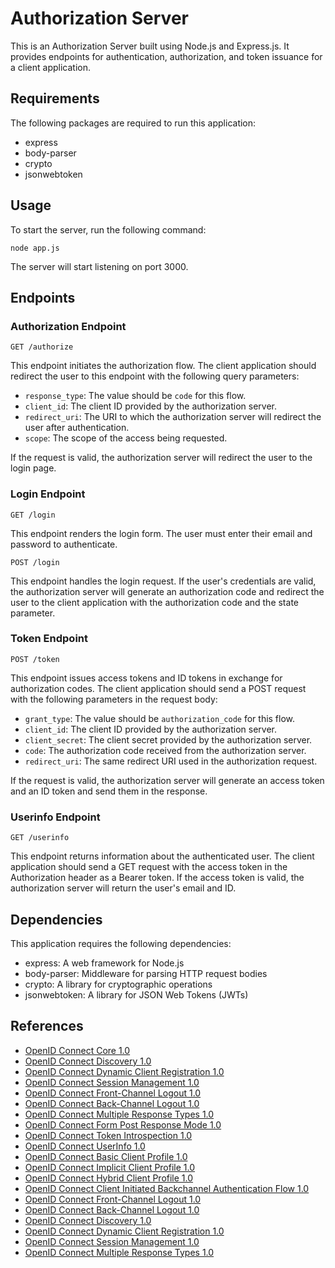 # Authorization Server

This is an Authorization Server built using Node.js and Express.js. It provides endpoints for authentication, authorization, and token issuance for a client application.

## Requirements

The following packages are required to run this application:

- express
- body-parser
- crypto
- jsonwebtoken

## Usage

To start the server, run the following command:

    node app.js

The server will start listening on port 3000.

## Endpoints

### Authorization Endpoint

    GET /authorize

This endpoint initiates the authorization flow. The client application should redirect the user to this endpoint with the following query parameters:

- `response_type`: The value should be `code` for this flow.
- `client_id`: The client ID provided by the authorization server.
- `redirect_uri`: The URI to which the authorization server will redirect the user after authentication.
- `scope`: The scope of the access being requested.

If the request is valid, the authorization server will redirect the user to the login page.

### Login Endpoint

    GET /login

This endpoint renders the login form. The user must enter their email and password to authenticate.

    POST /login

This endpoint handles the login request. If the user's credentials are valid, the authorization server will generate an authorization code and redirect the user to the client application with the authorization code and the state parameter.

### Token Endpoint

    POST /token

This endpoint issues access tokens and ID tokens in exchange for authorization codes. The client application should send a POST request with the following parameters in the request body:

- `grant_type`: The value should be `authorization_code` for this flow.
- `client_id`: The client ID provided by the authorization server.
- `client_secret`: The client secret provided by the authorization server.
- `code`: The authorization code received from the authorization server.
- `redirect_uri`: The same redirect URI used in the authorization request.

If the request is valid, the authorization server will generate an access token and an ID token and send them in the response.

### Userinfo Endpoint

    GET /userinfo

This endpoint returns information about the authenticated user. The client application should send a GET request with the access token in the Authorization header as a Bearer token. If the access token is valid, the authorization server will return the user's email and ID.

## Dependencies

This application requires the following dependencies:

- express: A web framework for Node.js
- body-parser: Middleware for parsing HTTP request bodies
- crypto: A library for cryptographic operations
- jsonwebtoken: A library for JSON Web Tokens (JWTs)

## References

- [OpenID Connect Core 1.0](https://openid.net/specs/openid-connect-core-1_0.html)
- [OpenID Connect Discovery 1.0](https://openid.net/specs/openid-connect-discovery-1_0.html)
- [OpenID Connect Dynamic Client Registration 1.0](https://openid.net/specs/openid-connect-registration-1_0.html)
- [OpenID Connect Session Management 1.0](https://openid.net/specs/openid-connect-session-1_0.html)
- [OpenID Connect Front-Channel Logout 1.0](https://openid.net/specs/openid-connect-frontchannel-1_0.html)
- [OpenID Connect Back-Channel Logout 1.0](https://openid.net/specs/openid-connect-backchannel-1_0.html)
- [OpenID Connect Multiple Response Types 1.0](https://openid.net/specs/oauth-v2-multiple-response-types-1_0.html)
- [OpenID Connect Form Post Response Mode 1.0](https://openid.net/specs/oauth-v2-form-post-response-mode-1_0.html)
- [OpenID Connect Token Introspection 1.0](https://openid.net/specs/openid-connect-token-introspection-1_0.html)
- [OpenID Connect UserInfo 1.0](https://openid.net/specs/openid-connect-userinfo-1_0.html)
- [OpenID Connect Basic Client Profile 1.0](https://openid.net/specs/openid-connect-basic-1_0.html)
- [OpenID Connect Implicit Client Profile 1.0](https://openid.net/specs/openid-connect-implicit-1_0.html)
- [OpenID Connect Hybrid Client Profile 1.0](https://openid.net/specs/openid-connect-hybrid-1_0.html)
- [OpenID Connect Client Initiated Backchannel Authentication Flow 1.0](https://openid.net/specs/openid-connect-ci-1_0.html)
- [OpenID Connect Front-Channel Logout 1.0](https://openid.net/specs/openid-connect-frontchannel-1_0.html)
- [OpenID Connect Back-Channel Logout 1.0](https://openid.net/specs/openid-connect-backchannel-1_0.html)
- [OpenID Connect Discovery 1.0](https://openid.net/specs/openid-connect-discovery-1_0.html)
- [OpenID Connect Dynamic Client Registration 1.0](https://openid.net/specs/openid-connect-registration-1_0.html)
- [OpenID Connect Session Management 1.0](https://openid.net/specs/openid-connect-session-1_0.html)
- [OpenID Connect Multiple Response Types 1.0](https://openid.net/specs/oauth-v2-multiple-response-types-1_0.html)
